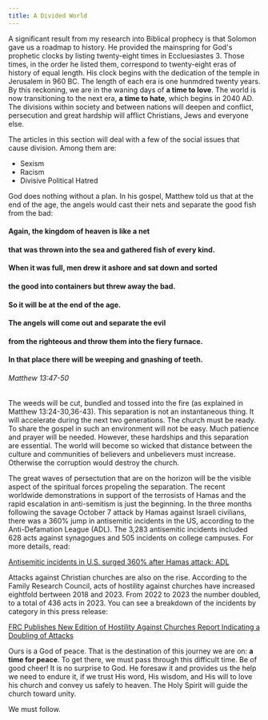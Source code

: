 ```yaml
---
title: A Divided World
---
```

A significant result from my research into Biblical prophecy is that Solomon gave us a roadmap to history.
He provided the mainspring for God's prophetic clocks by listing twenty-eight times in Eccluesiastes 3.
Those times, in the order he listed them, correspond to twenty-eight eras of history of equal length.
His clock begins with the dedication of the temple in Jerusalem in 960 BC. The length of each era is one hunmdred twenty years.
By this reckoning, we are in the waning days of **a time to love**. The world is now transitioning to the next era,
**a time to hate**, which begins in 2040 AD. The divisions within society and between nations will deepen and conflict,
persecution and great hardship will afflict Christians, Jews and everyone else.

The articles in this section will deal with a few of the social issues that cause division. 
Among them are:

  - Sexism
  - Racism
  - Divisive Political Hatred

God does nothing without a plan. In his gospel, Matthew told us that at the end of the age, the angels would cast their nets and separate the good fish from the bad:

#### Again, the kingdom of heaven is like a net 
#### that was thrown into the sea and gathered fish of every kind. 
#### When it was full, men drew it ashore and sat down and sorted 
#### the good into containers but threw away the bad. 
#### So it will be at the end of the age. 
#### The angels will come out and separate the evil 
#### from the righteous and throw them into the fiery furnace. 
#### In that place there will be weeping and gnashing of teeth.
###### Matthew 13:47-50 


The weeds will be cut, bundled and tossed into the fire (as explained in Matthew 13:24-30,36-43).
This separation is not an instantaneous thing. It will accelerate during the next two generations.
The church must be ready. To share the gospel in such an environment will not be easy.
Much patience and prayer will be needed. However, these hardships and this separation are essential.
The world will become so wicked that distance between the culture and communities of believers and
unbelievers must increase. Otherwise the corruption would destroy the church.

The great waves of persectution that are on the horizon will be the visible aspect of the spiritual 
forces propeling the separation. The recent worldwide demonstrations in support of the terrosists of Hamas
and the rapid escalation in anti-semitism is just the beginning. In the three months following the 
savage October 7 attack by Hamas against Israeli civilians, there was a 360% jump in antisemitic incidents 
in the US, according to the Anti-Defamation League (ADL). The 3,283 antisemitic incidents included 628 
acts against synagogues and 505 incidents on college campuses. For more details, read:

[Antisemitic incidents in U.S. surged 360% after Hamas attack: ADL](https://www.axios.com/2024/01/10/antisemitic-incidents-hamas-israel-attack-2023-adl)

Attacks against Christian churches are also on the rise. According to the Family Research Council,
acts of hostility against churches have increased eightfold bertween 2018 and 2023. 
From 2022 to 2023 the number doubled, to a total of 436 acts in 2023. You can see a breakdown of the
incidents by category in this press release:

[FRC Publishes New Edition of Hostility Against Churches Report Indicating a Doubling of Attacks](https://www.frc.org/newsroom/frc-publishes-new-edition-of-hostility-against-churches-report-indicating-a-doubling-of-attacks)

Ours is a God of peace. That is the destination of this journey we are on: **a time for peace**.
To get there, we must pass through this difficult time. Be of good cheer! It is no surprise to God.
He foresaw it and provides us the help we need to endure it, if we trust His word, His wisdom, 
and His will to love his church and convey us safely to heaven. The Holy Spirit will guide the
church toward unity. 

We must follow.